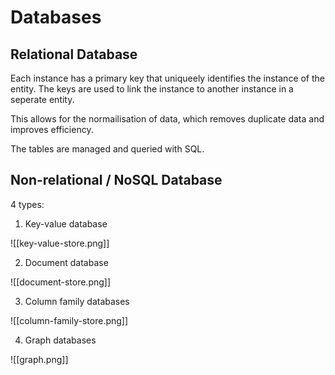 
# Databases

## Relational Database

Each instance has a primary key that uniqueely identifies the instance of the entity.
The keys are used to link the instance to another instance in a seperate entity.

This allows for the normailisation of data, which removes duplicate data and improves efficiency.

The tables are managed and queried with SQL.

## Non-relational / NoSQL Database

4 types:
1. Key-value database

![[key-value-store.png]]

2. Document database

![[document-store.png]]

3. Column family databases

![[column-family-store.png]]

4. Graph databases

![[graph.png]]


